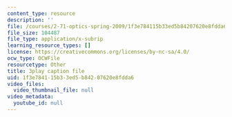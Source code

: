 ```yaml
---
content_type: resource
description: ''
file: /courses/2-71-optics-spring-2009/1f3e784115b33ed5b84207620e8fdda6_JmWguqCZRxk.srt
file_size: 104487
file_type: application/x-subrip
learning_resource_types: []
license: https://creativecommons.org/licenses/by-nc-sa/4.0/
ocw_type: OCWFile
resourcetype: Other
title: 3play caption file
uid: 1f3e7841-15b3-3ed5-b842-07620e8fdda6
video_files:
  video_thumbnail_file: null
video_metadata:
  youtube_id: null
---
```

